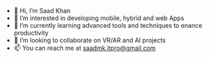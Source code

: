 - 👋 Hi, I’m Saad Khan
- 👀 I’m interested in developing mobile, hybrid and web Apps
- 🌱 I’m currently learning advanced tools and techniques to enance productivity
- 💞️ I’m looking to collaborate on VR/AR and AI projects
- 📫 You can reach me at saadmk.itpro@gmail.com

